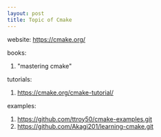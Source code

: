 ```yaml
---
layout: post
title: Topic of Cmake
---
```

website:
https://cmake.org/

books:
1. "mastering cmake"

tutorials:
1. https://cmake.org/cmake-tutorial/

examples:
1. https://github.com/ttroy50/cmake-examples.git
2. https://github.com/Akagi201/learning-cmake.git
